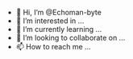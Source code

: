 - 👋 Hi, I’m @Echoman-byte
- 👀 I’m interested in ...
- 🌱 I’m currently learning ...
- 💞️ I’m looking to collaborate on ...
- 📫 How to reach me ...

<!---
Echoman-byte/Echoman-byte is a ✨ special ✨ repository because its `README.md` (this file) appears on your GitHub profile.
You can click the Preview link to take a look at your changes.
---gh pr checkout 4
